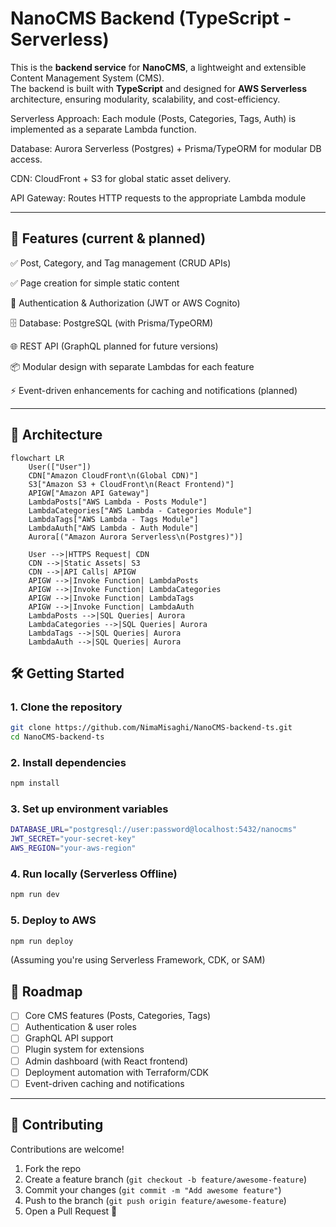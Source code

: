 # NanoCMS Backend (TypeScript - Serverless)

This is the **backend service** for **NanoCMS**, a lightweight and extensible Content Management System (CMS).  
The backend is built with **TypeScript** and designed for **AWS Serverless** architecture, ensuring modularity, scalability, and cost-efficiency.

Serverless Approach: Each module (Posts, Categories, Tags, Auth) is implemented as a separate Lambda function.

Database: Aurora Serverless (Postgres) + Prisma/TypeORM for modular DB access.

CDN: CloudFront + S3 for global static asset delivery.

API Gateway: Routes HTTP requests to the appropriate Lambda module

---

## 🚀 Features (current & planned)

✅ Post, Category, and Tag management (CRUD APIs)

✅ Page creation for simple static content

🔐 Authentication & Authorization (JWT or AWS Cognito)

🗄️ Database: PostgreSQL (with Prisma/TypeORM)

🌐 REST API (GraphQL planned for future versions)

📦 Modular design with separate Lambdas for each feature

⚡ Event-driven enhancements for caching and notifications (planned)

---

## 📐 Architecture

```mermaid
flowchart LR
    User(["User"])
    CDN["Amazon CloudFront\n(Global CDN)"]
    S3["Amazon S3 + CloudFront\n(React Frontend)"]
    APIGW["Amazon API Gateway"]
    LambdaPosts["AWS Lambda - Posts Module"]
    LambdaCategories["AWS Lambda - Categories Module"]
    LambdaTags["AWS Lambda - Tags Module"]
    LambdaAuth["AWS Lambda - Auth Module"]
    Aurora[("Amazon Aurora Serverless\n(Postgres)")]

    User -->|HTTPS Request| CDN
    CDN -->|Static Assets| S3
    CDN -->|API Calls| APIGW
    APIGW -->|Invoke Function| LambdaPosts
    APIGW -->|Invoke Function| LambdaCategories
    APIGW -->|Invoke Function| LambdaTags
    APIGW -->|Invoke Function| LambdaAuth
    LambdaPosts -->|SQL Queries| Aurora
    LambdaCategories -->|SQL Queries| Aurora
    LambdaTags -->|SQL Queries| Aurora
    LambdaAuth -->|SQL Queries| Aurora
```

## 🛠️ Getting Started

### 1. Clone the repository

```bash
git clone https://github.com/NimaMisaghi/NanoCMS-backend-ts.git
cd NanoCMS-backend-ts
```

### 2. Install dependencies

```bash
npm install
```

### 3. Set up environment variables

```bash
DATABASE_URL="postgresql://user:password@localhost:5432/nanocms"
JWT_SECRET="your-secret-key"
AWS_REGION="your-aws-region"
```

### 4. Run locally (Serverless Offline)

```bash
npm run dev
```

### 5. Deploy to AWS

```bash
npm run deploy
```

(Assuming you're using Serverless Framework, CDK, or SAM)

## 📌 Roadmap

- [ ] Core CMS features (Posts, Categories, Tags)
- [ ] Authentication & user roles
- [ ] GraphQL API support
- [ ] Plugin system for extensions
- [ ] Admin dashboard (with React frontend)
- [ ] Deployment automation with Terraform/CDK
- [ ] Event-driven caching and notifications

---

## 🤝 Contributing

Contributions are welcome!

1. Fork the repo
2. Create a feature branch (`git checkout -b feature/awesome-feature`)
3. Commit your changes (`git commit -m "Add awesome feature"`)
4. Push to the branch (`git push origin feature/awesome-feature`)
5. Open a Pull Request 🚀
